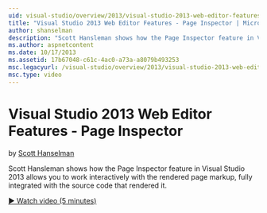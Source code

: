 ```yaml
---
uid: visual-studio/overview/2013/visual-studio-2013-web-editor-features-page-inspector
title: "Visual Studio 2013 Web Editor Features - Page Inspector | Microsoft Docs"
author: shanselman
description: "Scott Hansleman shows how the Page Inspector feature in Visual Studio 2013 allows you to work interactively with the rendered page markup, fully integrated w..."
ms.author: aspnetcontent
ms.date: 10/17/2013
ms.assetid: 17b67048-c61c-4ac0-a73a-a8079b493253
msc.legacyurl: /visual-studio/overview/2013/visual-studio-2013-web-editor-features-page-inspector
msc.type: video
---
```

Visual Studio 2013 Web Editor Features - Page Inspector
====================
by [Scott Hanselman](https://github.com/shanselman)

Scott Hansleman shows how the Page Inspector feature in Visual Studio 2013 allows you to work interactively with the rendered page markup, fully integrated with the source code that rendered it.

[&#9654; Watch video (5 minutes)](https://channel9.msdn.com/Blogs/ASP-NET-Site-Videos/visual-studio-2013-web-editor-features-page-inspector)
